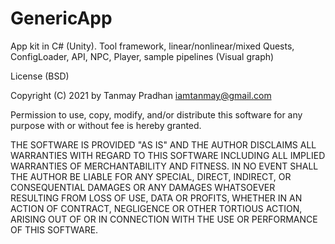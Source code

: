 # GenericApp

App kit in C# (Unity). Tool framework, linear/nonlinear/mixed Quests, ConfigLoader, API, NPC, Player, sample pipelines (Visual graph)


License (BSD)

Copyright (C) 2021 by Tanmay Pradhan <iamtanmay@gmail.com>

Permission to use, copy, modify, and/or distribute this software for any purpose with or without fee is hereby granted.

THE SOFTWARE IS PROVIDED "AS IS" AND THE AUTHOR DISCLAIMS ALL WARRANTIES WITH REGARD TO THIS SOFTWARE INCLUDING ALL IMPLIED WARRANTIES OF MERCHANTABILITY AND FITNESS. IN NO EVENT SHALL THE AUTHOR BE LIABLE FOR ANY SPECIAL, DIRECT, INDIRECT, OR CONSEQUENTIAL DAMAGES OR ANY DAMAGES WHATSOEVER RESULTING FROM LOSS OF USE, DATA OR PROFITS, WHETHER IN AN ACTION OF CONTRACT, NEGLIGENCE OR OTHER TORTIOUS ACTION, ARISING OUT OF OR IN CONNECTION WITH THE USE OR PERFORMANCE OF THIS SOFTWARE.
